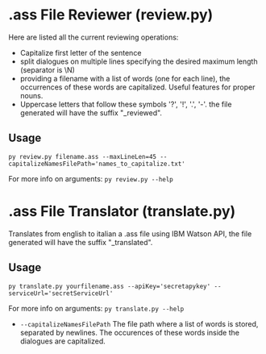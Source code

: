 # .ass File Reviewer (review.py)
Here are listed all the current reviewing operations:
* Capitalize first letter of the sentence
* split dialogues on multiple lines specifying the desired maximum length (separator is \N)
* providing a filename with a list of words (one for each line), the occurrences of these words are capitalized. Useful features for proper nouns.
* Uppercase letters that follow these symbols '?', '!', '.', '-'.
the file generated will have the suffix "_reviewed".

## Usage
`py review.py filename.ass --maxLineLen=45 --capitalizeNamesFilePath='names_to_capitalize.txt'`

For more info on arguments: `py review.py --help`


# .ass File Translator (translate.py)
Translates from english to italian a .ass file using IBM Watson API, the file generated will have the suffix "_translated".

## Usage
`py translate.py yourfilename.ass --apiKey='secretapykey' --serviceUrl='secretServiceUrl'`

For more info on arguments: `py translate.py --help`


 
* `--capitalizeNamesFilePath`
  The file path where a list of words is stored, separated by newlines. The
  occurences of these words inside the dialogues are capitalized.
 

